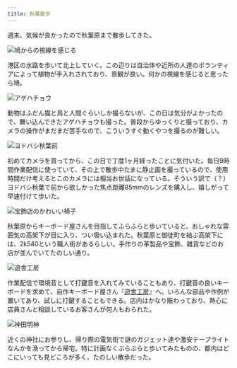 ```yaml
---
title: 秋葉散歩
---
```

週末、気候が良かったので秋葉原まで散歩してきた。

![](https://lh4.googleusercontent.com/An2EOrkNJ6RObLltFNGbZInIhFtIA_lMDhbAIMuOgYHI6IxV0dWALcMXLJlhA8Lja_X9KQYVJkF6QZPiib_XsCXPFhqsdp5TqMr9aevjsUmgFkKbe7Jaa8FL-gosp55NCG_RMLEUCKNGEDoJmAe94Mg "鳩からの視線を感じる")

港区の水路を歩いて北上していく。この辺りは自治体や近所の人達のボランティアによって植物が手入れされており、景観が良い。何かの視線を感じると思ったら鳩。

![](https://lh3.googleusercontent.com/kMJDAzaSwQfjz3oLjEIrcxgI-OT9rHSPVM8Bd0Z-uD-z_WxyITEwxiUIWOnyWxaRGZ8OcdgEuKG2YxnO9ZQbt9nJhO3my6IKqOdiHkIR-HJVux1SAz-CS8xqDu-seADY5Oq2I_R14OzKCM3n4JXE6NQ "アゲハチョウ")

動物はふだん猫と鳥と人間ぐらいしか撮らないが、この日は気分がよかったので、舞い込んできたアゲハチョウも撮った。普段からゆっくりと撮っており、カメラの操作がまだまだ苦手なので、こういうすぐ動くやつを撮るのが難しい。

![](https://lh3.googleusercontent.com/_vv07lY91bGKo4YHgN9Q7u_Um8sAb5CXWJX2C1Ixcu9WpSaZ_OhYXmJwuZSm8Af-M43E4WKBPc9R7FhDnju-jjG35y6M3p_4ghPQ8G4FI0rO2MVh1bOPYa8BllS2LWzjAUUtAasQP_RGT5WSGkw6Q6k "ヨドバシ秋葉前")

初めてカメラを買ってから、この日で丁度1ヶ月経ったことに気付いた。毎日9時間作業配信に使っていて、その上で散歩中たまに静止画を撮っているので、使用時間だけ考えるとこのカメラには相当お世話になっている。そういう訳で（？）ヨドバシ秋葉で前から欲しかった焦点距離85mmのレンズを購入し、嬉しがって早速付けて歩いた。

![](https://lh3.googleusercontent.com/tbM0CPUiIvgzdh2EZQc_KPv_AysLuytfpuXG5VN30lhHvPk2fKWbMrbzXrK3Q7_FQwICV3SNEYznJC3pYSH-GgI-cGVuTUu0muMTb2JQ2RtdO5RUTC38nCLypQxEf9--P8OEjGdSczjCadm-z_9p47Q "宝飾店のかわいい椅子")

秋葉原からキーボード屋さんを目指してふらふらと歩いていると、おしゃれな雰囲気の高架下が目に入り、つい吸い込まれた。秋葉原と御徒町を結ぶ高架下には、2k540という職人街があるらしい。手作りの革製品や宝飾、雑貨などのお店が並んでいてたのしい通り。

![](https://lh3.googleusercontent.com/SerwlWziHTleYQPdJBZRWz9oaZaX7POQ-HtRLkj13d2DTu3Hj8L3Ilp4tJn6bcjd4g03N3H6zhDUdGCaL2E3RVcWEI_gVX25r_KJdm_kWYWTd6CxDBMQFwDbZqbuyIWx4shq1wDYWZjxuYKSdRJ36Ng "遊舎工房")

作業配信で環境音として打鍵音を入れてみていることもあり、打鍵音の良いキーボードを求めて、自作キーボード屋さん『[遊舎工房](https://yushakobo.jp/)』へ。いろんな部品や作例が置いてあり、試しに打鍵することもできる。店内はかなり賑わっており、熱心に店員さんと相談しているお客さんが何人もおられた。

![](https://lh6.googleusercontent.com/L-FA-ftWiEbJy-u8VMnUuQ5YGFNer1mBmcmiSPQxB1Vfkmu4u9jKBwpn_wgDx6LfOxOMF2rSom9ufoXhZZC5WlLrjVAs_yJruZoA7lV-dBihmr6bYjaojttCLqlW2c2UgW99SHfZ996mtWy_LY2lAVI "神田明神")

近くの神社にお参りし、帰り際の電気街で謎のガジェット達や激安テープライトなんかを漁ってから帰宅。特に計画なくぶらぶらと歩いてみたものの、都内はどこにいっても見どころが多く、たのしい散歩だった。
